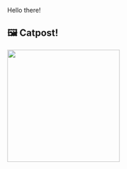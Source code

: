 Hello there!



## 🖼️ Catpost!

<sub>
    <img src="https://cdn2.thecatapi.com/images/MjA3MDk0NA.jpg" height="256">
</sub>

